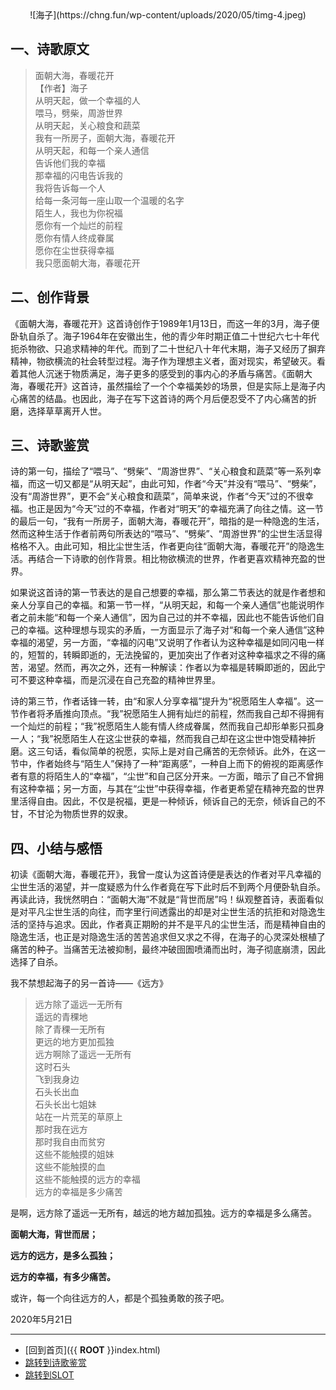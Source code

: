 <center>![海子](https://chng.fun/wp-content/uploads/2020/05/timg-4.jpeg)</center>

## **一、诗歌原文**

> 面朝大海，春暖花开  
> 【作者】海子  
> 从明天起，做一个幸福的人  
> 喂马，劈柴，周游世界  
> 从明天起，关心粮食和蔬菜  
> 我有一所房子，面朝大海，春暖花开  
> 从明天起，和每一个亲人通信  
> 告诉他们我的幸福  
> 那幸福的闪电告诉我的  
> 我将告诉每一个人  
> 给每一条河每一座山取一个温暖的名字  
> 陌生人，我也为你祝福  
> 愿你有一个灿烂的前程  
> 愿你有情人终成眷属  
> 愿你在尘世获得幸福  
> 我只愿面朝大海，春暖花开

## **二、创作背景**
<div id="SLOT"></div>
《面朝大海，春暖花开》这首诗创作于1989年1月13日，而这一年的3月，海子便卧轨自杀了。海子1964年在安徽出生，他的青少年时期正值二十世纪六七十年代扼杀物欲、只追求精神的年代。而到了二十世纪八十年代末期，海子又经历了摒弃精神，物欲横流的社会转型过程。海子作为理想主义者，面对现实，希望破灭。看着其他人沉迷于物质满足，海子更多的感受到的事内心的矛盾与痛苦。《面朝大海，春暖花开》这首诗，虽然描绘了一个个幸福美妙的场景，但是实际上是海子内心痛苦的结晶。也因此，海子在写下这首诗的两个月后便忍受不了内心痛苦的折磨，选择草草离开人世。

## **三、诗歌鉴赏**

诗的第一句，描绘了“喂马”、“劈柴”、“周游世界”、“关心粮食和蔬菜”等一系列幸福，而这一切又都是“从明天起”，由此可知，作者“今天”并没有“喂马”、“劈柴”，没有“周游世界”，更不会“关心粮食和蔬菜”，简单来说，作者“今天”过的不很幸福。也正是因为“今天”过的不幸福，作者对“明天”的幸福充满了向往之情。这一节的最后一句，“我有一所房子，面朝大海，春暖花开”，暗指的是一种隐逸的生活，然而这种生活于作者前两句所表达的“喂马”、“劈柴”、“周游世界”的尘世生活显得格格不入。由此可知，相比尘世生活，作者更向往“面朝大海，春暖花开”的隐逸生活。再结合一下诗歌的创作背景。相比物欲横流的世界，作者更喜欢精神充盈的世界。

如果说这首诗的第一节表达的是自己想要的幸福，那么第二节表达的就是作者想和亲人分享自己的幸福。和第一节一样，“从明天起，和每一个亲人通信”也能说明作者之前未能“和每一个亲人通信”，因为自己过的并不幸福，因此也不能告诉他们自己的幸福。这种理想与现实的矛盾，一方面显示了海子对“和每一个亲人通信”这种幸福的渴望，另一方面，“幸福的闪电”又说明了作者认为这种幸福是如同闪电一样的，短暂的，转瞬即逝的，无法挽留的，更加突出了作者对这种幸福求之不得的痛苦，渴望。然而，再次之外，还有一种解读：作者以为幸福是转瞬即逝的，因此宁可不要这种幸福，而是沉浸在自己充盈的精神世界里。

诗的第三节，作者话锋一转，由“和家人分享幸福”提升为“祝愿陌生人幸福”。这一节作者将矛盾推向顶点。“我”祝愿陌生人拥有灿烂的前程，然而我自己却不得拥有一个灿烂的前程；“我”祝愿陌生人能有情人终成眷属，然而我自己却形单影只孤身一人；“我”祝愿陌生人在这尘世获的幸福，然而我自己却在这尘世中饱受精神折磨。这三句话，看似简单的祝愿，实际上是对自己痛苦的无奈倾诉。此外，在这一节中，作者始终与“陌生人”保持了一种“距离感”，一种自上而下的俯视的距离感作者有意的将陌生人的“幸福”，“尘世”和自己区分开来。一方面，暗示了自己不曾拥有这种幸福；另一方面，与其在“尘世”中获得幸福，作者更希望在精神充盈的世界里活得自由。因此，不仅是祝福，更是一种倾诉，倾诉自己的无奈，倾诉自己的不甘，不甘沦为物质世界的奴隶。

## **四、小结与感悟**

初读《面朝大海，春暖花开》，我曾一度认为这首诗便是表达的作者对平凡幸福的尘世生活的渴望，并一度疑惑为什么作者竟在写下此时后不到两个月便卧轨自杀。再读此诗，我恍然明白：“面朝大海”不就是“背世而居”吗！纵观整首诗，表面看似是对平凡尘世生活的向往，而字里行间透露出的却是对尘世生活的抗拒和对隐逸生活的坚持与追求。因此，作者真正期盼的并不是平凡的尘世生活，而是精神自由的隐逸生活，也正是对隐逸生活的苦苦追求但又求之不得，在海子的心灵深处根植了痛苦的种子。当痛苦无法被抑制，最终冲破囹圄喷涌而出时，海子彻底崩溃，因此选择了自杀。

我不禁想起海子的另一首诗——《远方》

> 远方除了遥远一无所有  
> 遥远的青稞地  
> 除了青稞一无所有  
> 更远的地方更加孤独  
> 远方啊除了遥远一无所有  
> 这时石头  
> 飞到我身边  
> 石头长出血  
> 石头长出七姐妹  
> 站在一片荒芜的草原上  
> 那时我在远方  
> 那时我自由而贫穷  
> 这些不能触摸的姐妹  
> 这些不能触摸的血  
> 这些不能触摸的远方的幸福  
> 远方的幸福是多少痛苦

是啊，远方除了遥远一无所有，越远的地方越加孤独。远方的幸福是多么痛苦。

**面朝大海，背世而居；**

**远方的远方，是多么孤独；**

**远方的幸福，有多少痛苦。**

或许，每一个向往远方的人，都是个孤独勇敢的孩子吧。

2020年5月21日

---

- [回到首页]({{ __ROOT__ }}index.html)
- [跳转到诗歌鉴赏](#三、诗歌鉴赏)
- [跳转到SLOT](#SLOT)